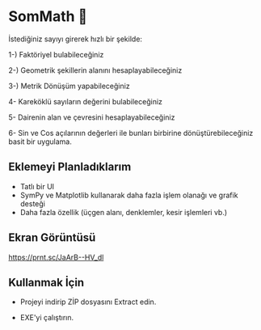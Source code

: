
# SomMath 🔢

İstediğiniz sayıyı girerek hızlı bir şekilde:

1-) Faktöriyel bulabileceğiniz

2-) Geometrik şekillerin alanını hesaplayabileceğiniz

3-) Metrik Dönüşüm yapabileceğiniz

4- Kareköklü sayıların değerini bulabileceğiniz

5- Dairenin alan ve çevresini hesaplayabileceğiniz

6- Sin ve Cos açılarının değerleri ile bunları birbirine dönüştürebileceğiniz basit bir uygulama.



## Eklemeyi Planladıklarım

- Tatlı bir UI
- SymPy ve Matplotlib kullanarak daha fazla işlem olanağı ve grafik desteği
- Daha fazla özellik (üçgen alanı, denklemler, kesir işlemleri vb.)

  
## Ekran Görüntüsü

https://prnt.sc/JaArB--HV_dl

  
## Kullanmak İçin

- Projeyi indirip ZİP dosyasını Extract edin.

- EXE'yi çalıştırın.


  
